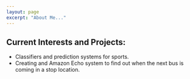 ```yaml
---
layout: page
excerpt: "About Me..."
---
```



## Current Interests and Projects:

- Classifiers and prediction systems for sports. 
- Creating and Amazon Echo system to find out when the next bus is coming in a stop location.
